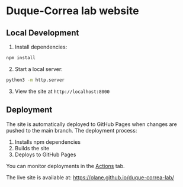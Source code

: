 # Duque-Correa lab website

## Local Development

1. Install dependencies:
```bash
npm install
```

2. Start a local server:
```bash
python3 -m http.server
```

3. View the site at `http://localhost:8000`

## Deployment

The site is automatically deployed to GitHub Pages when changes are pushed to the main branch. The deployment process:

1. Installs npm dependencies
2. Builds the site
3. Deploys to GitHub Pages

You can monitor deployments in the [Actions](https://github.com/olane/duque-correa-lab/actions) tab.

The live site is available at: https://olane.github.io/duque-correa-lab/